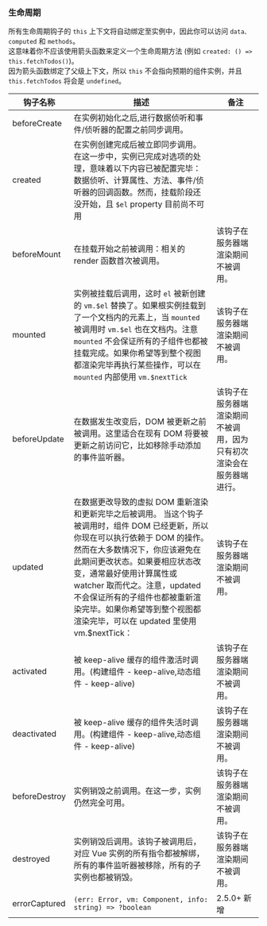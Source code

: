 ### 生命周期

所有生命周期钩子的 `this` 上下文将自动绑定至实例中，因此你可以访问 `data、computed` 和 `methods`。<br />
这意味着你不应该使用箭头函数来定义一个生命周期方法 (例如 `created: () => this.fetchTodos()`)。<br />
因为箭头函数绑定了父级上下文，所以 `this` 不会指向预期的组件实例，并且`this.fetchTodos` 将会是 `undefined`。

| 钩子名称      | 描述                                                                                                                                                                                                                                                                                                                                                                           | 备注                                                                 |
| ------------- | ------------------------------------------------------------------------------------------------------------------------------------------------------------------------------------------------------------------------------------------------------------------------------------------------------------------------------------------------------------------------------ | -------------------------------------------------------------------- |
| beforeCreate  | 在实例初始化之后,进行数据侦听和事件/侦听器的配置之前同步调用。                                                                                                                                                                                                                                                                                                                 |
| created       | 在实例创建完成后被立即同步调用。在这一步中，实例已完成对选项的处理，意味着以下内容已被配置完毕：数据侦听、计算属性、方法、事件/侦听器的回调函数。然而，挂载阶段还没开始，且 `$el` property 目前尚不可用                                                                                                                                                                        |
| beforeMount   | 在挂载开始之前被调用：相关的 render 函数首次被调用。                                                                                                                                                                                                                                                                                                                           | 该钩子在服务器端渲染期间不被调用。                                   |
| mounted       | 实例被挂载后调用，这时 `el` 被新创建的 `vm.$el` 替换了。如果根实例挂载到了一个文档内的元素上，当 `mounted` 被调用时 `vm.$el` 也在文档内。注意 `mounted` 不会保证所有的子组件也都被挂载完成。如果你希望等到整个视图都渲染完毕再执行某些操作，可以在 `mounted` 内部使用 `vm.$nextTick`                                                                                           | 该钩子在服务器端渲染期间不被调用。                                   |
| beforeUpdate  | 在数据发生改变后，DOM 被更新之前被调用。这里适合在现有 DOM 将要被更新之前访问它，比如移除手动添加的事件监听器。                                                                                                                                                                                                                                                                | 该钩子在服务器端渲染期间不被调用，因为只有初次渲染会在服务器端进行。 |
| updated       | 在数据更改导致的虚拟 DOM 重新渲染和更新完毕之后被调用。 当这个钩子被调用时，组件 DOM 已经更新，所以你现在可以执行依赖于 DOM 的操作。然而在大多数情况下，你应该避免在此期间更改状态。如果要相应状态改变，通常最好使用计算属性或 watcher 取而代之。注意，updated 不会保证所有的子组件也都被重新渲染完毕。如果你希望等到整个视图都渲染完毕，可以在 updated 里使用 vm.\$nextTick： | 该钩子在服务器端渲染期间不被调用。                                   |
| activated     | 被 keep-alive 缓存的组件激活时调用。(构建组件 - keep-alive,动态组件 - keep-alive)                                                                                                                                                                                                                                                                                              | 该钩子在服务器端渲染期间不被调用。                                   |
| deactivated   | 被 keep-alive 缓存的组件失活时调用。(构建组件 - keep-alive,动态组件 - keep-alive)                                                                                                                                                                                                                                                                                              | 该钩子在服务器端渲染期间不被调用。                                   |
| beforeDestroy | 实例销毁之前调用。在这一步，实例仍然完全可用。                                                                                                                                                                                                                                                                                                                                 | 该钩子在服务器端渲染期间不被调用。                                   |
| destroyed     | 实例销毁后调用。该钩子被调用后，对应 Vue 实例的所有指令都被解绑，所有的事件监听器被移除，所有的子实例也都被销毁。                                                                                                                                                                                                                                                              | 该钩子在服务器端渲染期间不被调用。                                   |
| errorCaptured | `(err: Error, vm: Component, info: string) => ?boolean`                                                                                                                                                                                                                                                                                                                        | 2.5.0+ 新增                                                          |
